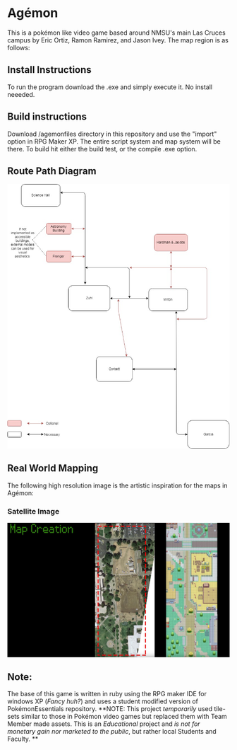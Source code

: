 # Agémon
This is a pokémon like video game based around NMSU's main Las Cruces campus by Eric Ortiz, Ramon Ramirez, and Jason Ivey. The map region is as follows: 
## Install Instructions
To run the program download the .exe and simply execute it. 
No install neeeded.
## Build instructions
Download /agemonfiles directory in this repository and use the "import" option in RPG Maker XP. The entire script system and map system will be there.
To build hit either the build test, or the compile .exe option. 

## Route Path Diagram
![Cat](https://github.com/JiveyGuy/Ag-mon/blob/master/AgemonMap.jpg)
## Real World Mapping
The following high resolution image is the artistic inspiration for the maps in Agémon:
### Satellite Image
![Cat](https://github.com/JiveyGuy/Ag-mon/blob/master/satellite.jpg)
## Note:
The base of this game is written in ruby using the RPG maker IDE for windows XP (*Fancy huh?*) and uses a student modified version of PokémonEssentials repository. **NOTE: This project _temporarily_ used tile-sets similar to those in Pokémon video games but replaced them with Team Member made assets. This is an _Educational_ project and _is not for monetary gain nor marketed to the public_, but rather local Students and Faculty. **
